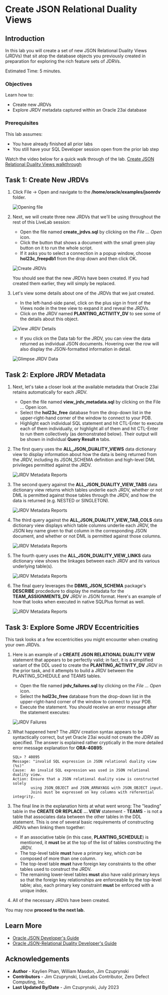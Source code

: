 # Create JSON Relational Duality Views

## Introduction

In this lab you will create a set of new JSON Relational Duality Views (JRDVs) that sit atop the database objects you previously created in preparation for exploring the rich feature sets of JDRVs.

Estimated Time: 5 minutes.

### Objectives
Learn how to:
- Create new JRDVs
- Explore JRDV metadata captured within an Oracle 23ai database

### Prerequisites
This lab assumes:
- You have already finished all prior labs
- You still have your SQL Developer session open from the prior lab step

Watch the video below for a quick walk through of the lab.
[Create JSON Relational Duality Views walkthrough](videohub:1_16ew3f5s)

## Task 1: Create New JRDVs

1. Click File -> Open and navigate to the **/home/oracle/examples/jsonrdv** folder.

    ![Opening file](images/file-open-create-jrdvs.png)

2. Next, we will create three new JRDVs that we'll be using throughout the rest of this LiveLab session:

    - Open the file named **create_jrdvs.sql** by clicking on the *File ... Open* icon.
    - Click the button that shows a document with the small green play button on it to run the whole script.
    - If it asks you to select a connection in a popup window, choose **hol23c_freepdb1** from the drop down and then click OK.

    ![Create JRDVs](./images/execute-create-jrdvs.png)

    You should see that the new JRDVs have been created. If you had created them earlier, they will simply be replaced.

3. Let's view some details about one of the JRDVs that we just created.

    - In the left-hand-side panel, click on the plus sign in front of the Views node in the tree view to expand it and reveal the JRDVs.
    - Click on the JRDV named **PLANTING\_ACTIVITY\_DV** to see some of the details about this object.

    ![View JRDV Details](./images/view-jrdvs-in-tree.png)

    - If you click on the Data tab for the JRDV, you can view the data returned as individual JSON documents. Hovering over the row will also display the JSON-formatted information in detail.

    ![Glimpse JRDV Data](./images/view-jrdvs-data-from-tab.png)

## Task 2: Explore JRDV Metadata

1. Next, let's take a closer look at the available metadata that Oracle 23ai retains automatically for each JRDV.

    - Open the file named **view\_jrdv\_metadata.sql** by clicking on the File ... Open icon.
    - Select the **hol23c\_free** database from the drop-down list in the upper-right-hand corner of the window  to connect to your PDB.
    - Highlight each individual SQL statement and hit CTL-Enter to execute each of them individually, or highlight all of them and hit CTL-Enter to run them collectively (as demonstrated below). Their output will be shown in individual **Query Result n** tabs.

2. The first query uses the **ALL\_JSON\_DUALITY\_VIEWS** data dictionary view to display information about how the data is being returned from the JRDV, including its JSON_SCHEMA definition and high-level DML privileges permitted against the JRDV.

    ![JRDV Metadata Reports](./images/view-jrdv-metadata-1.png)

3. The second query against the **ALL\_JSON\_DUALITY\_VIEW\_TABS** data dictionary view returns which tables underlie each JRDV, whether or not DML is permitted against those tables through the JRDV, and how the data is returned (e.g. NESTED or SINGLETON).

    ![JRDV Metadata Reports](./images/view-jrdv-metadata-2.png)

4. The third query against the **ALL\_JSON\_DUALITY\_VIEW\_TAB\_COLS** data dictionary view displays which table columns underlie each JRDV, the JSON key name given to that column in the corresponding JSON document, and whether or not DML is permitted against those columns.

    ![JRDV Metadata Reports](./images/view-jrdv-metadata-3.png)

5. The fourth query uses the **ALL\_JSON\_DUALITY\_VIEW\_LINKS** data dictionary view shows the linkages between each JRDV and its various underlying table(s).

    ![JRDV Metadata Reports](./images/view-jrdv-metadata-4.png)

6. The final query leverages the **DBMS\_JSON\_SCHEMA** package's **DESCRIBE** procdedure to display the metadata for the **TEAM\_ASSIGNMENTS\_DV** JRDV in JSON format. Here's an example of how that looks when executed in native SQLPlus format as well.

    ![JRDV Metadata Reports](./images/view-jrdv-metadata-5.png)

## Task 3: Explore Some JRDV Eccentricities

This task looks at a few eccentricities you might encounter when creating your own JRDVs.

1. Here is an example of a **CREATE JSON RELATIONAL DUALITY VIEW** statement that appears to be perfectly valid; in fact, it is a simplified variant of the DDL used to create the **PLANTING\_ACTIVITY\_DV** JRDV in the prior task, and it attempts to build a JRDV between the PLANTING_SCHEDULE and TEAMS tables.

    - Open the file named **jrdv\_failures.sql** by clicking on the *File ... Open* icon. 
    - Select the **hol23c\_free** database from the drop-down list in the upper-right-hand corner of the window to connect to your PDB. 
    - Execute the statement. You should receive an error message after the statement executes:

   ![JRDV Failures](./images/jrdv-failures.png)

2. What happened here? The JRDV creation syntax appears to be syntactically correct, but yet Oracle 23ai would not create the JDRV as specified. The answer is explained rather cryptically in the more detailed error message explanation for **ORA-40895**:

    ```
    SQL> ? 40895
    Message: "invalid SQL expression in JSON relational duality view (%s)"
    Cause:  An invalid SQL expression was used in JSON relational duality view.
    Action: Ensure that a JSON relational duality view is constructed solely
            using JSON_OBJECT and JSON_ARRAYAGG with JSON_OBJECT input.
            Joins must be expressed on key columns with referential integrity.
    ```

3. The final line in the explanation hints at what went wrong: The "leading" table in the **CREATE OR REPLACE ... VIEW** statement - **TEAMS** - is not a table that associates data between the other tables in the DDL statement. This is one of several basic requirements of constructing JRDVs when linking them together:

    - If an associative table (in this case, **PLANTING\_SCHEDULE**) is mentioned, it **must** be at the top of the list of tables constructing the JRDV.
    - The top-level table **must** have a primary key, which *can* be composed of more than one column.
    - The top-level table **must** have foreign key constraints to the other tables used to construct the JRDV.
    - The remaining lower-level tables **must** also have valid primary keys so that the foreign key relationships are enforceable by the top-level table; also, each primary key constraint **must** be enforced with a unique index.

4. All of the necessary JRDVs have been created.

You may now **proceed to the next lab.**


## Learn More
* [Oracle JSON Developer's Guide](https://docs.oracle.com/en/database/oracle/oracle-database/23/adjsn/)
* [Oracle JSON-Relational Duality Developer's Guide](https://docs.oracle.com/en/database/oracle/oracle-database/23/jsnvu/)

## Acknowledgements
* **Author** - Kaylien Phan, William Masdon, Jim Czuprynski
* **Contributors** - Jim Czuprynski, LiveLabs Contributor, Zero Defect Computing, Inc.
* **Last Updated By/Date** - Jim Czuprynski, July 2023